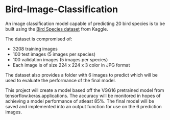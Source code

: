 # Bird-Image-Classification

An image classification model capable of predicting 20 bird species is to be built using the [Bird Species dataset](https://www.kaggle.com/datasets/umairshahpirzada/birds-20-species-image-classification/data) from Kaggle.

The dataset is compromised of:
- 3208 training images
- 100 test images (5 images per species)
- 100 validation images (5 images per species)
- Each image is of size 224 x 224 x 3 color in JPG format

The dataset also provides a folder with 6 images to predict which will be used to evaluate the performance of the final model.

This project will create a model based off the VGG16 pretrained model from tensorflow.keras.applications. The accuracy will be monitored in hopes of achieving a model performance of atleast 85%.
The final model will be saved and implemented into an output function for use on the 6 prediction images.
